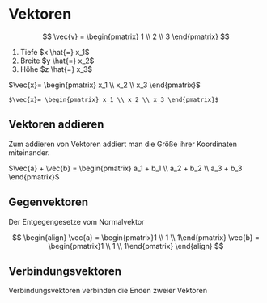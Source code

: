 # Vektoren

$$
\vec{v} = \begin{pmatrix} 1 \\ 2 \\ 3 \end{pmatrix}
$$

1. Tiefe $x \hat{=} x_1$
2. Breite $y \hat{=} x_2$
3. Höhe $z \hat{=} x_3$

$\vec{x}= \begin{pmatrix} x_1 \\ x_2 \\ x_3 \end{pmatrix}$

```
$\vec{x}= \begin{pmatrix} x_1 \\ x_2 \\ x_3 \end{pmatrix}$
```

## Vektoren addieren

Zum addieren von Vektoren addiert man die Größe ihrer Koordinaten miteinander.

$\vec{a} + \vec{b} = \begin{pmatrix} a_1 + b_1 \\ a_2 + b_2 \\ a_3 + b_3 \end{pmatrix}$

## Gegenvektoren

Der Entgegengesetze vom Normalvektor

$$
\begin{align}
\vec{a} = \begin{pmatrix}1 \\ 1 \\ 1\end{pmatrix}
\vec{b} = \begin{pmatrix}1 \\ 1 \\ 1\end{pmatrix}
\end{align}
$$

## Verbindungsvektoren

Verbindungsvektoren verbinden die Enden zweier Vektoren

